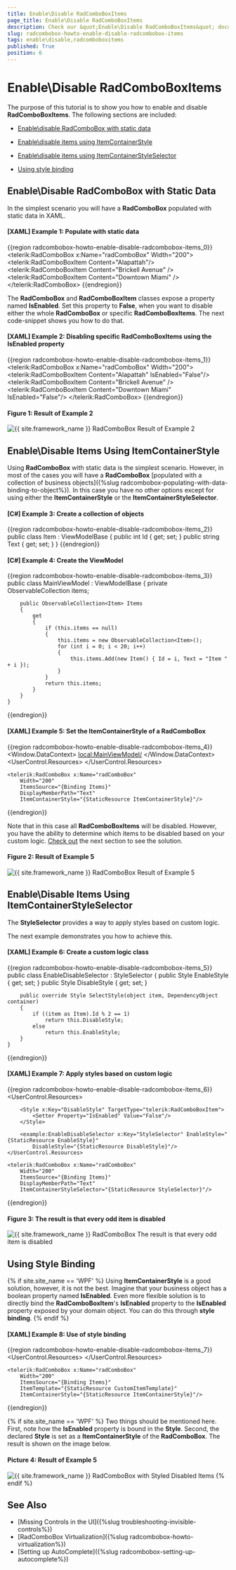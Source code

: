 ```yaml
---
title: Enable\Disable RadComboBoxItems
page_title: Enable\Disable RadComboBoxItems
description: Check our &quot;Enable\Disable RadComboBoxItems&quot; documentation article for the RadComboBox {{ site.framework_name }} control.
slug: radcombobox-howto-enable-disable-radcombobox-items
tags: enable\disable,radcomboboxitems
published: True
position: 6
---
```


# Enable\Disable RadComboBoxItems

The purpose of this tutorial is to show you how to enable and disable __RadComboBoxItems__. The following sections are included:

* [Enable\disable RadComboBox with static data](#enabledisable-radcombobox-with-static-data)

* [Enable\disable items using ItemContainerStyle](#enabledisable-items-using-itemcontainerstyle)

* [Enable\disable items using ItemContainerStyleSelector](#enabledisable-items-using-itemcontainerstyleselector)

* [Using style binding](#using-style-binding)

## Enable\Disable RadComboBox with Static Data

In the simplest scenario you will have a __RadComboBox__ populated with static data in XAML.

#### __[XAML] Example 1: Populate with static data__

{{region radcombobox-howto-enable-disable-radcombobox-items_0}}
	<telerik:RadComboBox x:Name="radComboBox" Width="200">
	    <telerik:RadComboBoxItem Content="Alapattah"/>
	    <telerik:RadComboBoxItem Content="Brickell Avenue" />
	    <telerik:RadComboBoxItem Content="Downtown Miami" />
	</telerik:RadComboBox>
{{endregion}}

The __RadComboBox__ and __RadComboBoxItem__ classes expose a property named __IsEnabled__. Set this property to __False__, when you want to disable either the whole __RadComboBox__ or specific __RadComboBoxItems__. The next code-snippet shows you how to do that.

#### __[XAML] Example 2: Disabling specific RadComboBoxItems using the IsEnabled property__

{{region radcombobox-howto-enable-disable-radcombobox-items_1}}
	<telerik:RadComboBox x:Name="radComboBox" Width="200">
	    <telerik:RadComboBoxItem Content="Alapattah" IsEnabled="False"/>
	    <telerik:RadComboBoxItem Content="Brickell Avenue" />
	    <telerik:RadComboBoxItem Content="Downtown Miami" IsEnabled="False"/>
	</telerik:RadComboBox>
{{endregion}}

#### __Figure 1: Result of Example 2__
![{{ site.framework_name }} RadComboBox Result of Example 2](images/RadComboBox_HowTo_EnableDisableItems_010.png)

## Enable\Disable Items Using ItemContainerStyle

Using __RadComboBox__ with static data is the simplest scenario. However, in most of the cases you will have a __RadComboBox__ [populated with a collection of business objects]({%slug radcombobox-populating-with-data-binding-to-object%}). In this case you have no other options except for using either the __ItemContainerStyle__ or the __ItemContainerStyleSelector__.

#### __[C#] Example 3: Create a collection of objects__

{{region radcombobox-howto-enable-disable-radcombobox-items_2}}
	public class Item : ViewModelBase
    {
        public int Id { get; set; }
        public string Text { get; set; }
    }
{{endregion}}

#### __[C#] Example 4: Create the ViewModel__

{{region radcombobox-howto-enable-disable-radcombobox-items_3}}
	public class MainViewModel : ViewModelBase
    {
        private ObservableCollection<Item> items;

        public ObservableCollection<Item> Items
        {
            get
            {
                if (this.items == null)
                {
                    this.items = new ObservableCollection<Item>();
                    for (int i = 0; i < 20; i++)
                    {
                        this.items.Add(new Item() { Id = i, Text = "Item " + i });
                    }
                }
                return this.items;
            }
        }
    }
{{endregion}}

#### __[XAML] Example 5: Set the ItemContainerStyle of a RadComboBox__

{{region radcombobox-howto-enable-disable-radcombobox-items_4}}
	<Window.DataContext>
        <local:MainViewModel/>
    </Window.DataContext>
	<UserControl.Resources>
	    <Style x:Key="ItemContainerStyle" TargetType="telerik:RadComboBoxItem">
	        <Setter Property="IsEnabled" Value="False"/>
	    </Style>
	</UserControl.Resources>

	<telerik:RadComboBox x:Name="radComboBox"
		Width="200"
	    ItemsSource="{Binding Items}"
	    DisplayMemberPath="Text"
	    ItemContainerStyle="{StaticResource ItemContainerStyle}"/>
{{endregion}}

Note that in this case all __RadComboBoxItems__ will be disabled. However, you have the ability to determine which items to be disabled based on your custom logic. [Check out](#enabledisable-items-using-itemcontainerstyleselector) the next section to see the solution.

#### __Figure 2: Result of Example 5__
![{{ site.framework_name }} RadComboBox Result of Example 5](images/RadComboBox_HowTo_EnableDisableItems_020.png)

## Enable\Disable Items Using ItemContainerStyleSelector

The __StyleSelector__ provides a way to apply styles based on custom logic.

The next example demonstrates you how to achieve this.

#### __[XAML] Example 6: Create a custom logic class__

{{region radcombobox-howto-enable-disable-radcombobox-items_5}}
	public class EnableDisableSelector : StyleSelector
    {
        public Style EnableStyle { get; set; }
        public Style DisableStyle { get; set; }

        public override Style SelectStyle(object item, DependencyObject container)
        {
            if ((item as Item).Id % 2 == 1)
                return this.DisableStyle;
            else
                return this.EnableStyle;
        }
    }
{{endregion}}

#### __[XAML] Example 7: Apply styles based on custom logic__

{{region radcombobox-howto-enable-disable-radcombobox-items_6}}
	<UserControl.Resources>
	    <Style x:Key="EnableStyle" TargetType="telerik:RadComboBoxItem">
	        <Setter Property="IsEnabled" Value="True"/>
	    </Style>
	
	    <Style x:Key="DisableStyle" TargetType="telerik:RadComboBoxItem">
	        <Setter Property="IsEnabled" Value="False"/>
	    </Style>
	
	    <example:EnableDisableSelector x:Key="StyleSelector" EnableStyle="{StaticResource EnableStyle}"
	        DisableStyle="{StaticResource DisableStyle}"/>
	</UserControl.Resources>

	<telerik:RadComboBox x:Name="radComboBox"
		Width="200"
	    ItemsSource="{Binding Items}"
	    DisplayMemberPath="Text"
	    ItemContainerStyleSelector="{StaticResource StyleSelector}"/>
{{endregion}}

#### __Figure 3: The result is that every odd item is disabled__
![{{ site.framework_name }} RadComboBox The result is that every odd item is disabled](images/RadComboBox_HowTo_EnableDisableItems_030.png)

## Using Style Binding

{% if site.site_name == 'WPF' %}
Using __ItemContainerStyle__ is a good solution, however, it is not the best. Imagine that your business object has a boolean property named __IsEnabled__. Even more flexible solution is to directly bind the __RadComboBoxItem__'s __IsEnabled__ property to the __IsEnabled__ property exposed by your domain object. You can do this through __style binding__.
{% endif %}

#### __[XAML] Example 8: Use of style binding__

{{region radcombobox-howto-enable-disable-radcombobox-items_7}}
	<UserControl.Resources>
	    <Style x:Key="ItemContainerStyle" TargetType="{x:Type telerik:RadComboBoxItem}">
	        <Setter Property="IsEnabled" Value="{Binding IsEnabled}"/>
	    </Style>
	</UserControl.Resources>

	<telerik:RadComboBox x:Name="radComboBox"
		Width="200"
	    ItemsSource="{Binding Items}"
	    ItemTemplate="{StaticResource CustomItemTemplate}"
	    ItemContainerStyle="{StaticResource ItemContainerStyle}"/>
{{endregion}}

{% if site.site_name == 'WPF' %}
Two things should be mentioned here. First, note how the __IsEnabled__ property is bound in the __Style__. Second, the declared __Style__ is set as a __ItemContainerStyle__ of the __RadComboBox__. The result is shown on the image below.

#### __Picture 4: Result of Example 5__
![{{ site.framework_name }} RadComboBox with Styled Disabled Items](images/RadComboBox_HowTo_EnableDisableItems_040_WPF.png)
{% endif %}

## See Also  
 * [Missing Controls in the UI]({%slug troubleshooting-invisible-controls%})
 * [RadComboBox Virtualization]({%slug radcombobox-howto-virtualization%}) 
 * [Setting up AutoComplete]({%slug radcombobox-setting-up-autocomplete%})
